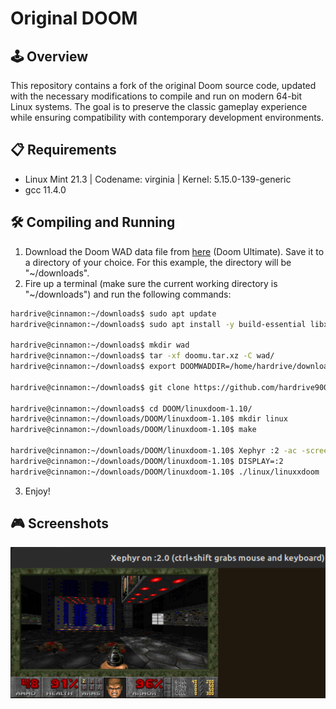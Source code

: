# Original DOOM

## 🕹️ Overview

This repository contains a fork of the original Doom source code, updated with the necessary modifications to compile and run on modern 64-bit Linux systems. The goal is to preserve the classic gameplay experience while ensuring compatibility with contemporary development environments.

## 📋 Requirements

- Linux Mint 21.3 | Codename: virginia | Kernel: 5.15.0-139-generic
- gcc 11.4.0

## 🛠️ Compiling and Running

1. Download the Doom WAD data file from [here](https://mega.nz/file/wkZGCTBY#_4vEgD5mRkE-ZfC7Czx3bSrgGc3K01iE-CMFz_NeDeM) (Doom Ultimate). Save it to a directory of your choice. For this example, the directory will be "~/downloads".
2. Fire up a terminal (make sure the current working directory is "~/downloads") and run the following commands:
```bash
hardrive@cinnamon:~/downloads$ sudo apt update
hardrive@cinnamon:~/downloads$ sudo apt install -y build-essential libx11-dev libxext-dev

hardrive@cinnamon:~/downloads$ mkdir wad
hardrive@cinnamon:~/downloads$ tar -xf doomu.tar.xz -C wad/
hardrive@cinnamon:~/downloads$ export DOOMWADDIR=/home/hardrive/downloads/wad

hardrive@cinnamon:~/downloads$ git clone https://github.com/hardrive9000/DOOM.git

hardrive@cinnamon:~/downloads$ cd DOOM/linuxdoom-1.10/
hardrive@cinnamon:~/downloads/DOOM/linuxdoom-1.10$ mkdir linux
hardrive@cinnamon:~/downloads/DOOM/linuxdoom-1.10$ make

hardrive@cinnamon:~/downloads/DOOM/linuxdoom-1.10$ Xephyr :2 -ac -screen 640x480x8 &
hardrive@cinnamon:~/downloads/DOOM/linuxdoom-1.10$ DISPLAY=:2
hardrive@cinnamon:~/downloads/DOOM/linuxdoom-1.10$ ./linux/linuxxdoom
```

3. Enjoy!

## 🎮 Screenshots

![Doom](screenshots/doomu.png "Doom")
